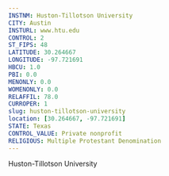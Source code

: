 ```yaml
---
INSTNM: Huston-Tillotson University
CITY: Austin
INSTURL: www.htu.edu
CONTROL: 2
ST_FIPS: 48
LATITUDE: 30.264667
LONGITUDE: -97.721691
HBCU: 1.0
PBI: 0.0
MENONLY: 0.0
WOMENONLY: 0.0
RELAFFIL: 78.0
CURROPER: 1
slug: huston-tillotson-university
location: [30.264667, -97.721691]
STATE: Texas
CONTROL_VALUE: Private nonprofit
RELIGIOUS: Multiple Protestant Denomination
---
```

Huston-Tillotson University